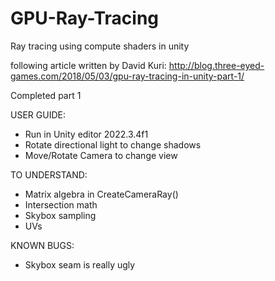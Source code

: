 # GPU-Ray-Tracing
Ray tracing using compute shaders in unity

following article written by David Kuri:
http://blog.three-eyed-games.com/2018/05/03/gpu-ray-tracing-in-unity-part-1/

Completed part 1

USER GUIDE:
 - Run in Unity editor 2022.3.4f1
 - Rotate directional light to change shadows
 - Move/Rotate Camera to change view

TO UNDERSTAND:
 - Matrix algebra in CreateCameraRay()
 - Intersection math
 - Skybox sampling
 - UVs

KNOWN BUGS:
 - Skybox seam is really ugly

